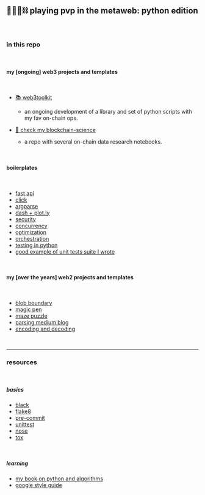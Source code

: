 ## 🥷🏻🐍⛓️ playing pvp in the metaweb: python edition

<br>


### in this repo

<br>

#### my [ongoing] web3 projects and templates 

<br>

* [📚 web3toolkit](web3toolkit)
    - an ongoing development of a library and set of python scripts with my fav on-chain ops.

* [🔬 check my blockchain-science](https://github.com/go-outside-labs/blockchain-science)
    - a repo with several on-chain data research notebooks.

<br>

#### boilerplates

<br>

* [fast api](fastapi-location-app)
* [click](boilerplates-click)
* [argparse](boilerplates-argparse)
* [dash + plot.ly](boilerplates-dash)
* [security](boilerplates-security)
* [concurrency](boilerplates-concurrency)
* [optimization](boilerplates-optimization)
* [orchestration](boilerplates-orchestration)
* [testing in python](boilerplates-tests)
* [good example of unit tests suite I wrote](https://github.com/go-outside-labs/aws-pipeline/tree/master/tests)

<br>



#### my [over the years] web2 projects and templates

<br>

* [blob boundary](small-projects/finding-blob-boundary)
* [magic pen](small-projects/magic-pen)
* [maze puzzle](small-projects/maze-puzzle)
* [parsing medium blog](small-projects/medium)
* [encoding and decoding](small-projects/enconding-decimals/)


<br>


----

### resources

<br>

##### basics

* [black](https://github.com/psf/black)
* [flake8 ](https://flake8.pycqa.org/en/latest/)
* [pre-commit](https://pre-commit.com/)
* [unittest](https://docs.python.org/3/library/unittest.html)
* [nose](https://nose.readthedocs.io/en/latest/)
* [tox](https://tox.wiki/en/latest/)

<br>

##### learning

* [my book on python and algorithms](https://github.com/go-outside-labs/algorithms-book)
* [google style guide](https://google.github.io/styleguide/pyguide.html)

